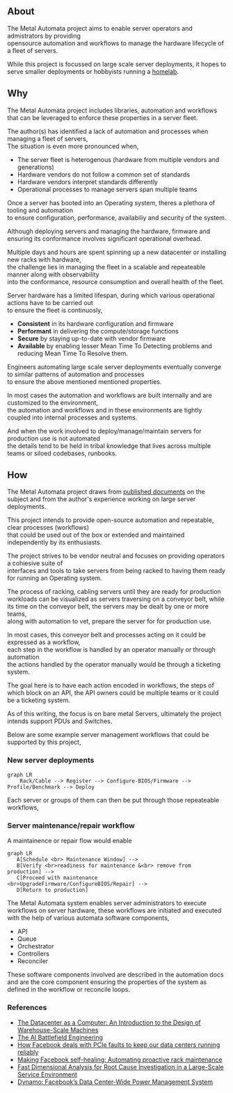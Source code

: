 ## About

The Metal Automata project aims to enable server operators and admistrators by providing  
opensource automation and workflows to manage the hardware lifecycle of a fleet of servers.  

While this project is focussed on large scale server deployments, it hopes to serve smaller deployments or hobbyists running a [homelab](https://www.reddit.com/r/homelab/). 

## Why

The Metal Automata project includes libraries, automation and workflows that can be leveraged to enforce these properties in a server fleet.

The author(s) has identified a lack of automation and processes when managing a fleet of servers,  
The situation is even more pronounced when,  

 - The server fleet is heterogenous (hardware from multiple vendors and generations)
 - Hardware vendors do not follow a common set of standards
 - Hardware vendors interpret standards differently
 - Operational processes to manage servers span multiple teams

Once a server has booted into an Operating system, theres a plethora of tooling and automation  
to ensure configuration, performance, availabiliy and security of the system.

Although deploying servers and managing the hardware, firmware and ensuring its conformance involves significant operational overhead.  

Multiple days and hours are spent spinning up a new datacenter or installing new racks with hardware,  
the challenge lies in managing the fleet in a scalable and repeateable manner along with observability  
into the conformance, resource consumption and overall health of the fleet.  

Server hardware has a limited lifespan, during which various operational actions have to be carried out  
to ensure the fleet is continuosly,

 - **Consistent** in its hardware configuration and firmware
 - **Performant** in delivering the compute/storage functions
 - **Secure** by staying up-to-date with vendor firmware
 - **Available** by enabling lesser Mean Time To Detecting problems and reducing Mean Time To Resolve them.

Engineers automating large scale server deployments eventually converge to similar patterns of automation and processes  
to ensure the above mentioned mentioned properties.

In most cases the automation and workflows are built internally and are customized to the environment,  
the automation and workflows and in these environments are tightly coupled into internal processes and systems.

And when the work involved to deploy/manage/maintain servers for production use is not automated  
the details tend to be held in tribal knowledge that lives across multiple teams or siloed codebases, runbooks.

## How

The Metal Automata project draws from [published documents](#references) on the subject
and from the author's experience working on large server deployments.

This project intends to provide open-source automation and repeatable, clear processes (workflows)  
that could be used out of the box or extended and maintained independently by its enthusiasts.

The project strives to be vendor neutral and focuses on providing operators a cohiesive suite of  
interfaces and tools to take servers from being racked to having them ready for running an Operating system. 

The process of racking, cabling servers until they are ready for production workloads can be visualized as
servers traversing on a conveyor belt, while its time on the conveyor belt, the servers may be dealt by one or more teams,  
along with automation to vet, prepare the server for for production use.  

In most cases, this conveyor belt and processes acting on it could be expressed as a workflow,   
each step in the workflow is handled by an operator manually or through automation  
the actions handled by the operator manually would be through a ticketing system.

The goal here is to have each action encoded in workflows, the steps of which block on an API,
the API owners could be multiple teams or it could be a ticketing system. 

As of this writing, the focus is on bare metal Servers, ultimately the project intends support PDUs and Switches.

Below are some example server management workflows that could be supported by this project,

### New server deployments

```mermaid
graph LR
    Rack/Cable --> Register --> Configure-BIOS/Firmware --> Profile/Benchmark --> Deploy
```

Each server or groups of them can then be put through those repeateable workflows,

### Server maintenance/repair workflow

A maintainence or repair flow would enable

```mermaid
graph LR
   A[Schedule <br> Maintenance Window] --> 
   B[Verify <br>readiness for maintenance &<br> remove from production] --> 
   C[Proceed with maintenance <br>UpgradeFirmware/ConfigureBIOS/Repair] --> 
   D[Return to production]
```

The Metal Automata system enables server administrators to execute workflows on server hardware,
these workflows are initiated and executed with the help of various automata software components,

- API
- Queue
- Orchestrator
- Controllers
- Reconciler

These software components involved are described in the automation docs  
and are the core component ensuring the properties of the system as defined in the workflow or reconcile loops.


### References

 - [The Datacenter as a Computer: An Introduction to the Design of Warehouse-Scale Machines](https://research.google/pubs/the-datacenter-as-a-computer-an-introduction-to-the-design-of-warehouse-scale-machines-second-edition/)
- [The AI Battlefield Engineering](https://github.com/stas00/ml-engineering/blob/master/insights/ai-battlefield.md)
- [How Facebook deals with PCIe faults to keep our data centers running reliably](https://engineering.fb.com/2021/06/02/data-center-engineering/how-facebook-deals-with-pcie-faults-to-keep-our-data-centers-running-reliably/)
- [Making Facebook self-healing: Automating proactive rack maintenance](https://engineering.fb.com/2016/07/11/production-engineering/making-facebook-self-healing-automating-proactive-rack-maintenance/)
- [Fast Dimensional Analysis for Root Cause Investigation in a Large-Scale Service Environment](https://research.facebook.com/publications/fast-dimensional-analysis-for-root-cause-investigation-in-a-large-scale-service-environment/)
- [Dynamo: Facebook’s Data Center-Wide Power Management System](https://research.facebook.com/publications/dynamo-facebooks-data-center-wide-power-management-system/)